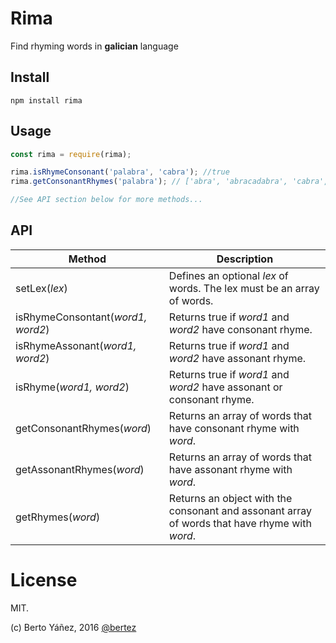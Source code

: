 # Rima
Find rhyming words in **galician** language

## Install

`npm install rima`

## Usage
```js
const rima = require(rima);

rima.isRhymeConsonant('palabra', 'cabra'); //true
rima.getConsonantRhymes('palabra'); // ['abra', 'abracadabra', 'cabra', 'labra', 'glabra', 'macabra', 'apalabra', 'entreabra', 'enxabra', 'reabra']

//See API section below for more methods...
```

## API

Method | Description |
---------|---------------|
setLex(*lex*) | Defines an optional *lex* of words. The lex must be an array of words.
isRhymeConsontant(*word1, word2*) | Returns true if *word1* and *word2* have consonant rhyme.
isRhymeAssonant(*word1, word2*) | Returns true if *word1* and *word2* have assonant rhyme.
isRhyme(*word1, word2*) | Returns true if *word1* and *word2* have assonant or consonant rhyme.
getConsonantRhymes(*word*) | Returns an array of words that have consonant rhyme with *word*.
getAssonantRhymes(*word*) | Returns an array of words that have assonant rhyme with *word*.
getRhymes(*word*) | Returns an object with the consonant and assonant array of words that have rhyme with *word*.

# License

MIT.

(c) Berto Yáñez, 2016 [@bertez](https://twitter.com/bertez)